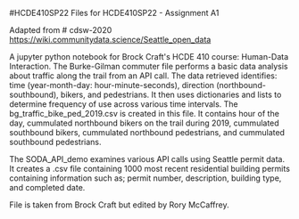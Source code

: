 #HCDE410SP22
Files for HCDE410SP22 - Assignment A1

Adapted from # cdsw-2020 https://wiki.communitydata.science/Seattle_open_data

A jupyter python notebook for Brock Craft's HCDE 410 course: Human-Data Interaction. The Burke-Gilman commuter file performs a basic data analysis about traffic along the trail from an API call. The data retrieved identifies: time (year-month-day: hour-minute-seconds), direction (northbound-southbound), bikers, and pedestrians. It then uses dictionaries and lists to determine frequency of use across various time intervals. The bg_traffic_bike_ped_2019.csv is created in this file. It contains hour of the day, cummulated northbound bikers on the trail during 2019, cummulated southbound bikers, cummulated northbound pedestrians, and cummulated southbound pedestrians.

The SODA_API_demo examines various API calls using Seattle permit data. It creates a .csv file containing 1000 most recent residential building permits containing information such as; permit number, description, building type, and completed date.

File is taken from Brock Craft but edited by Rory McCaffrey.